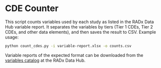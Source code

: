 # CDE Counter

This script counts variables used by each study as listed in the RADx Data Hub variable report. It separates the variables by tiers (Tier 1 CDEs, Tier 2 CDEs, and other data elements), and then saves the result to CSV. Example usage:

```bash
python count_cdes.py -i variable-report.xlsx -o counts.csv
```

Variable reports of the expected format can be downloaded from the [variables catalog](https://radxdatahub.nih.gov/variablesCatalog) at the RADx Data Hub.
